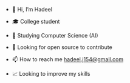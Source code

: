 - 👋 Hi, I’m Hadeel

- 🎓 College student

- 🌱 Studying Computer Science (AI)

- 🤔 Looking for open source to contribute

- 📫 How to reach me hadeel.j154@gmail.com

- 📈 Looking to improve my skills

<!---
GDHadeel/GDHadeel is a ✨ special ✨ repository because its `README.md` (this file) appears on your GitHub profile.
You can click the Preview link to take a look at your changes.
--->
